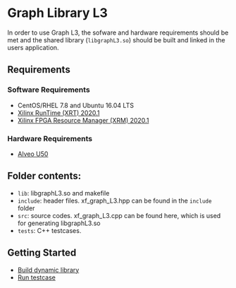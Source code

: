 # Graph Library L3

In order to use Graph L3, the sofware and hardware requirements should be met and the shared library (`libgraphL3.so`) should be built and linked in the users application.  

## Requirements
### Software Requirements
- CentOS/RHEL 7.8 and Ubuntu 16.04 LTS
- [Xilinx RunTime (XRT) 2020.1](https://github.com/Xilinx/XRT)
- [Xilinx FPGA Resource Manager (XRM) 2020.1](https://github.com/Xilinx/XRM)


### Hardware Requirements
- [Alveo U50](https://www.xilinx.com/products/boards-and-kits/alveo/u50.html)

## Folder contents:  
- `lib`: libgraphL3.so and makefile  
- `include`: header files. xf_graph_L3.hpp can be found in the `include` folder  
- `src`: source codes. xf_graph_L3.cpp can be found here, which is used for generating libgraphL3.so   
- `tests`: C++ testcases.   

## Getting Started
- [Build dynamic library](lib)  
- [Run testcase](tests)  
